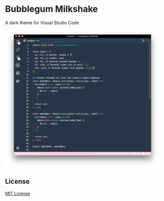 # Bubblegum Milkshake

A dark theme for Visual Studio Code

![Screenshot](https://raw.githubusercontent.com/persocon/bubblegum-milkshake/master/screenshot.png "Screenshot")

## License

[MIT License](./LICENSE)
